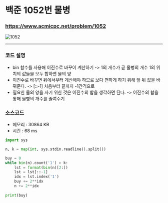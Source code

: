 백준 1052번 물병
=================

### <https://www.acmicpc.net/problem/1052>
![1052](https://user-images.githubusercontent.com/83554018/151657082-ad0004ef-3d95-4a53-bbc7-6b242d49b1da.png)

<hr>

### 코드 설명
+ bin 함수를 사용해 이진수로 바꾸어 계산하기 -> 1의 개수가 곧 물병의 개수 1의 위치의 값들을 모두 합하면 물의 양
+ 이진수로 바꾸면 뒤에서부터 계산해야 하므로 보다 편하게 하기 위해 앞 뒤 값을 바꿔준다. -> [::-1] 처음부터 끝까지 -1간격으로
+ 필요한 물의 양을 사기 위한 것은 이진수의 합을 생각하면 된다. -> 이진수의 합을 통해 물병의 개수를 줄여주기

### 소스코드
+ 메모리 : 30864 KB
+ 시간 : 68 ms
```python
import sys

n, k = map(int, sys.stdin.readline().split())

buy = 0
while bin(n).count('1') > k:
	lst = format(bin(n)[2:])
	lst = lst[::-1]
	idx = lst.index('1')
	buy += 2**idx
	n += 2**idx
	
print(buy)
```
